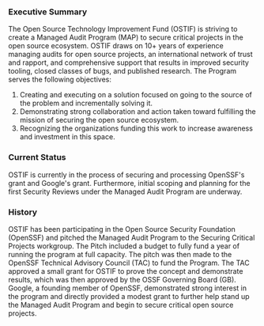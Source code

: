 ### Executive Summary ###

The Open Source Technology Improvement Fund (OSTIF) is striving to create a Managed Audit Program (MAP) to secure critical projects in the open source ecosystem. OSTIF draws on 10+ years of experience managing audits for open source projects, an international network of trust and rapport, and comprehensive support that results in improved security tooling, closed classes of bugs, and published research. The Program serves the following objectives:
	
  1.	Creating and executing on a solution focused on going to the source of the problem and incrementally solving it.
  2.	Demonstrating strong collaboration and action taken toward fulfilling the mission of securing the open source ecosystem.
  3.	Recognizing the organizations funding this work to increase awareness and investment in this space.
  
### Current Status ###

OSTIF is currently in the process of securing and processing OpenSSF's grant and Google's grant. Furthermore, initial scoping and planning for the first Security Reviews under the Managed Audit Program are underway.


### History ###

OSTIF has been participating in the Open Source Security Foundation (OpenSSF) and pitched the Managed Audit Program to the Securing Critical Projects workgroup. The Pitch included a budget to fully fund a year of running the program at full capacity. The pitch was then made to the OpenSSF Technical Advisory Council (TAC) to fund the Program. The TAC approved a small grant for OSTIF to prove the concept and demonstrate results, which was then approved by the OSSF Governing Board (GB). Google, a founding member of OpenSSF, demonstrated strong interest in the program and directly provided a modest grant to further help stand up the Managed Audit Program and begin to secure critical open source projects. 
